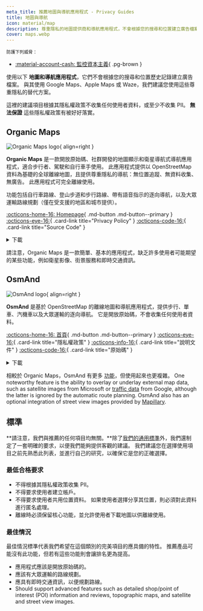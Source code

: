 ```yaml
---
meta_title: 推薦地圖與導航應用程式 - Privacy Guides
title: 地圖與導航
icon: material/map
description: 尊重隱私的地圖提供商和導航應用程式，不會根據您的搜尋和位置建立廣告檔案。
cover: maps.webp
---
```


<small>防護下列威脅：</small>

- [:material-account-cash: 監控資本主義](basics/common-threats.md#surveillance-as-a-business-model){ .pg-brown }

使用以下 **地圖和導航應用程式**，它們不會根據您的搜尋和位置歷史記錄建立廣告檔案。 與其使用 Google Maps、Apple Maps 或 Waze，我們建議您使用這些尊重隱私的替代方案。

這裡的建議項目根據其隱私權政策不收集任何使用者資料，或至少不收集 PII。 **無法保證** 這些隱私權政策有被好好落實。

## Organic Maps

<div class="admonition recommendation" markdown>

![Organic Maps logo](assets/img/maps/organic-maps.svg){ align=right }

**Organic Maps** 是一款開放原始碼、社群開發的地圖顯示和衛星導航式導航應用程式，適合步行者、駕駛和自行車手使用。 此應用程式提供以 OpenStreetMap 資料為基礎的全球離線地圖，且提供尊重隱私的導航：無位置追蹤、無資料收集、無廣告。 此應用程式可完全離線使用。

功能包括自行車路線、登山步道和步行路線、帶有語音指示的逐向導航，以及大眾運輸路線規劃（僅在受支援的地區和城市提供）。

[:octicons-home-16: Homepage](https://organicmaps.app){ .md-button .md-button--primary }
[:octicons-eye-16:](https://organicmaps.app/privacy){ .card-link title="Privacy Policy" }
[:octicons-code-16:](https://git.omaps.dev/organicmaps/organicmaps){ .card-link title="Source Code" }

<details class="downloads" markdown><summary>下載</summary>

- [:simple-googleplay: Google Play](https://play.google.com/store/apps/details?id=app.organicmaps)
- [:simple-appstore: App Store](https://apps.apple.com/app/organic-maps/id1567437057)
- [:simple-forgejo: Forgejo](https://git.omaps.dev/organicmaps/organicmaps/releases)
- [:simple-linux: Linux](https://flathub.org/apps/app.organicmaps.desktop)

</details>

</div>

請注意，Organic Maps 是一款簡單、基本的應用程式，缺乏許多使用者可能期望的某些功能，例如衛星影像、街景服務和即時交通資訊。

## OsmAnd

<div class="admonition recommendation" markdown>

![OsmAnd logo](assets/img/maps/osmand.svg){ align=right }

**OsmAnd** 是基於 OpenStreetMap 的離線地圖和導航應用程式，提供步行、單車、汽機車以及大眾運輸的逐向導航。 它是開放原始碼，不會收集任何使用者資料。

[:octicons-home-16: 首頁](https://osmand.net){ .md-button .md-button--primary }
[:octicons-eye-16:](https://osmand.net/docs/legal/privacy-policy){ .card-link title="隱私權政策" }
[:octicons-info-16:](https://osmand.net/docs/intro){ .card-link title="說明文件" }
[:octicons-code-16:](https://github.com/osmandapp){ .card-link title="原始碼" }

<details class="downloads" markdown><summary>下載</summary>

- [:simple-googleplay: Google Play](https://play.google.com/store/apps/details?id=net.osmand)
- [:simple-android: Android](https://osmand.net/docs/versions/free-versions)
- [:simple-appstore: App Store](https://apps.apple.com/us/app/osmand-maps-travel-navigate/id934850257)

</details>

</div>

相較於 Organic Maps，OsmAnd 有更多 [功能](https://wiki.openstreetmap.org/wiki/OsmAnd#Features)，但使用起來也更複雜。 One noteworthy feature is the ability to overlay or underlay external map data, such as satellite images from Microsoft or [traffic data](https://web.archive.org/web/20211203063453/http://themm.net/public/osmand_traffic) from Google, although the latter is ignored by the automatic route planning. OsmAnd also has an optional integration of street view images provided by [Mapillary](https://mapillary.com).

## 標準

\*\*請注意，我們與推薦的任何項目均無關。\*\*除了[我們的通用標準](about/criteria.md)外，我們還制定了一套明確的要求，以便我們能夠提供客觀的建議。 我們建議您在選擇使用項目之前先熟悉此列表，並進行自己的研究，以確保它是您的正確選擇。

### 最低合格要求

- 不得根據其隱私權政策收集 PII。
- 不得要求使用者建立帳戶。
- 不得要求使用者共用位置資料。 如果使用者選擇分享其位置，則必須對此資料進行匿名處理。
- 離線時必須保留核心功能，並允許使用者下載地圖以供離線使用。

### 最佳情況

最佳情況標準代表我們希望在這個類別的完美項目的應具備的特性。 推薦產品可能沒有此功能，但若有這些功能則會讓排名更為提高。

- 應用程式應該是開放原始碼的。
- 應該有大眾運輸的路線規劃。
- 應具有即時交通資訊，以便規劃路線。
- Should support advanced features such as detailed shop/point of interest (POI) information and reviews, topographic maps, and satellite and street view images.
